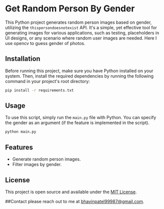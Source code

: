 
# Get Random Person By Gender

This Python project generates random person images based on gender, utilizing the `thispersondoesnotexist` API. It's a simple, yet effective tool for generating images for various applications, such as testing, placeholders in UI designs, or any scenario where random user images are needed. Here I use opencv to guess gender of photos.

## Installation

Before running this project, make sure you have Python installed on your system. Then, install the required dependencies by running the following command in your project's root directory:

```bash
pip install -r requirements.txt
```

## Usage

To use this script, simply run the `main.py` file with Python. You can specify the gender as an argument (if the feature is implemented in the script).

```bash
python main.py
```

## Features

- Generate random person images.
- Filter images by gender.

## License

This project is open source and available under the [MIT License](LICENSE).

##Contact
please reach out to me at bhavinpatel99987@gmail.com.

